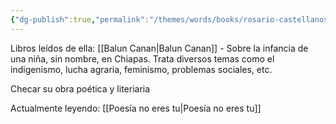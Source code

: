 ```yaml
---
{"dg-publish":true,"permalink":"/themes/words/books/rosario-castellanos/","dgPassFrontmatter":true}
---
```


Libros leídos de ella: 
[[Balun Canan\|Balun Canan]] - Sobre la infancia de una niña, sin nombre, en Chiapas. Trata diversos temas como el indigenismo, lucha agraria, feminismo, problemas sociales, etc. 

Checar su obra poética y literiaria

Actualmente leyendo: [[Poesía no eres tu\|Poesía no eres tu]]
